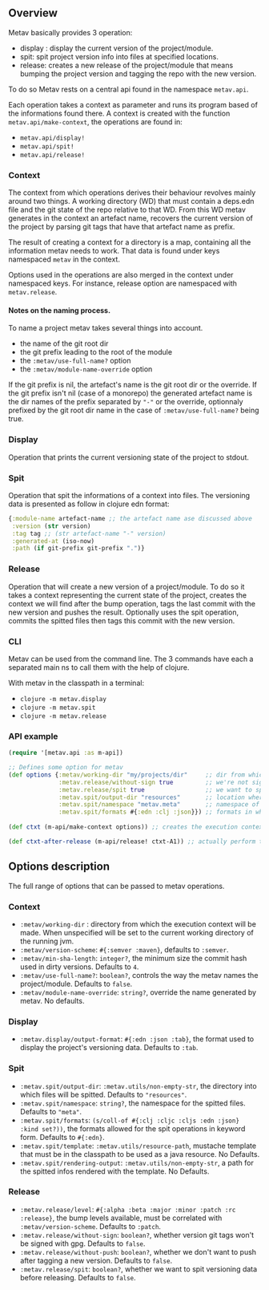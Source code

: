
## Overview
Metav basically provides 3 operation:
- display : display the current version of the project/module.
- spit: spit project version info into files at specified locations.
- release: creates a new release of the project/module that means bumping 
  the project version and tagging the repo with the new version.

To do so Metav rests on a central api found in the namespace `metav.api`.

Each operation takes a context as parameter and runs its program based 
of the informations found there. A context is created with the function 
`metav.api/make-context`, the operations are found in:
- `metav.api/display!`
- `metav.api/spit!`
- `metav.api/release!`


### Context
The context from which operations derives their behaviour revolves mainly 
around two things. A working directory (WD) that must contain a deps.edn
file and the git state of the repo relative to that WD. From this WD 
metav generates in the context an artefact name, recovers the current 
version of the project by parsing git tags that have that artefact name 
as prefix.

The result of creating a context for a directory is a map, containing 
all the information metav needs to work. That data is found under keys 
namespaced `metav` in the context.

Options used in the operations are also merged in the context under
namespaced keys. For instance, release option are namespaced with 
`metav.release`.

#### Notes on the naming process.
To name a project metav takes several things into account.
- the name of the git root dir
- the git prefix leading to the root of the module
- the `:metav/use-full-name?` option
- the `:metav/module-name-override` option

If the git prefix is nil, the artefact's name is the git root dir or the 
override. If the git prefix isn't nil (case of a monorepo) the generated
artefact name is the dir names of the prefix separated by `"-"` or the 
override, optionnaly prefixed by the git root dir name in the case of
`:metav/use-full-name?` being true. 

### Display
Operation that prints the current versioning state of the project to stdout.

### Spit
Operation that spit the informations of a context into files. The 
versioning data is presented as follow in clojure edn format:

```clojure
{:module-name artefact-name ;; the artefact name ase discussed above
 :version (str version)
 :tag tag ;; (str artefact-name "-" version)
 :generated-at (iso-now)
 :path (if git-prefix git-prefix ".")}
```

### Release
Operation that will create a new version of a project/module. To 
do so it takes a context representing the current state of the project, 
creates the context we will find after the bump operation, tags 
the last commit with the new version and pushes the result. Optionally 
uses the spit operation, commits the spitted files then tags this commit
with the new version.

### CLI
Metav can be used from the command line. The 3 commands have each a separated main
ns to call them with the help of clojure. 

With metav in the classpath in a terminal:
- `clojure -m metav.display`
- `clojure -m metav.spit`
- `clojure -m metav.release`

### API example
```clojure
(require '[metav.api :as m-api])

;; Defines some option for metav
(def options {:metav/working-dir "my/projects/dir"     ;; dir from which metav bases its execution context
              :metav.release/without-sign true         ;; we're not signing git tags
              :metav.release/spit true                 ;; we want to spit project data before releasing
              :metav.spit/output-dir "resources"       ;; location where the spitted files go
              :metav.spit/namespace "metav.meta"       ;; namespace of the spitted files
              :metav.spit/formats #{:edn :clj :json}}) ;; formats in which the data is spitted
              
(def ctxt (m-api/make-context options)) ;; creates the execution context with the options

(def ctxt-after-release (m-api/release! ctxt-A1)) ;; actually perform the release.
```

## Options description
The full range of options that can be passed to metav operations.

### Context
- `:metav/working-dir` : directory from which the execution context will
  be made. When unspecified will be set to the current working directory
  of the running jvm.
- `:metav/version-scheme`: `#{:semver :maven}`, defaults to `:semver`.
- `:metav/min-sha-length`: `integer?`, the minimum size the commit hash 
  used in dirty versions. Defaults to `4`.
- `:metav/use-full-name?`: `boolean?`, controls the way the metav names 
  the project/module. Defaults to `false`. 
- `:metav/module-name-override`: `string?`, override the name generated 
  by metav. No defaults.

### Display
- `:metav.display/output-format`: `#{:edn :json :tab}`, the format used 
  to display the project's versioning data. Defaults to `:tab`.

### Spit
- `:metav.spit/output-dir`: `:metav.utils/non-empty-str`, the directory into 
  which files will be spitted. Defaults to `"resources"`.
- `:metav.spit/namespace`: `string?`, the namespace for the spitted 
  files. Defaults to `"meta"`.
- `:metav.spit/formats`: `(s/coll-of #{:clj :cljc :cljs :edn :json} :kind set?))`,
  the formats allowed for the spit operations in keyword form. Defaults 
  to `#{:edn}`.
- `:metav.spit/template`: `:metav.utils/resource-path`, mustache template that 
  must be in the classpath to be used as a java resource. No Defaults.
- `:metav.spit/rendering-output`: `:metav.utils/non-empty-str`, a path for the 
  spitted infos rendered with the template. No Defaults.

### Release

- `:metav.release/level`: `#{:alpha :beta :major :minor :patch :rc :release}`,
  the bump levels available, must be correlated with `:metav/version-scheme`.
  Defaults to `:patch`.
- `:metav.release/without-sign`: `boolean?`, whether version git tags 
  won't be signed with gpg. Defaults to `false`.
- `:metav.release/without-push`: `boolean?`, whether we don't want to push 
  after tagging a new version.  Defaults to `false`.
- `:metav.release/spit`: `boolean?`, whether we want to spit versioning 
  data before releasing.  Defaults to `false`.
